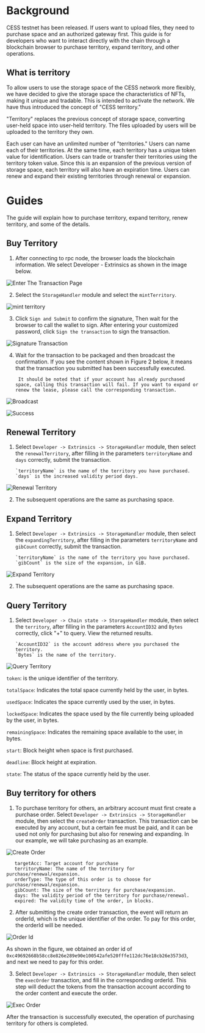 # Background

CESS testnet has been released. If users want to upload files, they need to purchase space and an authorized gateway first. This guide is for developers who want to interact directly with the chain through a blockchain browser to purchase territory, expand territory, and other operations.

## What is territory

To allow users to use the storage space of the CESS network more flexibly, we have decided to give the storage space the characteristics of NFTs, making it unique and tradable. This is intended to activate the network. We have thus introduced the concept of "CESS territory."

"Territory" replaces the previous concept of storage space, converting user-held space into user-held territory. The files uploaded by users will be uploaded to the territory they own.

Each user can have an unlimited number of "territories." Users can name each of their territories. At the same time, each territory has a unique token value for identification. Users can trade or transfer their territories using the territory token value. Since this is an expansion of the previous version of storage space, each territory will also have an expiration time. Users can renew and expand their existing territories through renewal or expansion.

# Guides

The guide will explain how to purchase territory, expand territory, renew territory, and some of the details.

## Buy Territory

1. After connecting to rpc node, the browser loads the blockchain information. We select Developer - Extrinsics as shown in the image below.

![Enter The Transaction Page](../assets/developer/guides/space-operation/pic1.png)

2. Select the `StorageHandler` module and select the `mintTerritory`.

![mint territory](../assets/developer/guides/territory-operation/buy_territory.png)

3. Click `Sign and Submit` to confirm the signature, Then wait for the browser to call the wallet to sign. After entering your customized password, click `Sign the transaction` to sign the transaction.

![Signature Transaction](../assets/developer/guides/space-operation/pic5.png)

4. Wait for the transaction to be packaged and then broadcast the confirmation. If you see the content shown in Figure 2 below, it means that the transaction you submitted has been successfully executed.

        It should be noted that if your account has already purchased space, calling this transaction will fail. If you want to expand or renew the lease, please call the corresponding transaction.

![Broadcast](../assets/developer/guides/space-operation/pic6.png)

![Success](../assets/developer/guides/space-operation/pic7.png)

## Renewal Territory

1. Select `Developer -> Extrinsics -> StorageHandler` module, then select the `renewalTerritory`, after filling in the parameters `territoryName` and  `days` correctly, submit the transaction.

       `territoryName` is the name of the territory you have purchased.
       `days` is the increased validity period days.

![Renewal Territory](../assets/developer/guides/territory-operation/renewal_territory.jpg)

2. The subsequent operations are the same as purchasing space.

## Expand Territory

1. Select `Developer -> Extrinsics -> StorageHandler` module, then select the `expandingTerritory`, after filling in the parameters `territoryName` and  `gibCount` correctly, submit the transaction.

       `territoryName` is the name of the territory you have purchased.
       `gibCount` is the size of the expansion, in GiB.

![Expand Territory](../assets/developer/guides/territory-operation/expanding_territory.jpg)

2. The subsequent operations are the same as purchasing space.

## Query Territory

1. Select `Developer -> Chain state -> StorageHandler` module, then select the `territory`, after filling in the parameters `AccountID32` and  `Bytes` correctly, click "+" to query. View the returned results.

       `AccountID32` is the account address where you purchased the territory.
       `Bytes` is the name of the territory.

![Query Territory](../assets/developer/guides/territory-operation/query_territory.jpg)

`token`: is the unique identifier of the territory.

`totalSpace`: Indicates the total space currently held by the user, in bytes.

`usedSpace`: Indicates the space currently used by the user, in bytes.

`lockedSpace`: Indicates the space used by the file currently being uploaded by the user, in bytes.

`remainingSpace`: Indicates the remaining space available to the user, in bytes.  

`start`: Block height when space is first purchased.

`deadline`: Block height at expiration.

`state`: The status of the space currently held by the user.

## Buy territory for others

1. To purchase territory for others, an arbitrary account must first create a purchase order. Select `Developer -> Extrinsics -> StorageHandler` module, then select the `createOrder` transaction. This transaction can be executed by any account, but a certain fee must be paid, and it can be used not only for purchasing but also for renewing and expanding. In our example, we will take purchasing as an example.

![Create Order](../assets/developer/guides/territory-operation/create_order.png)

       targetAcc: Target account for purchase
       territoryName: The name of the territory for purchase/renewal/expansion.
       orderType: The type of this order is to choose for purchase/renewal/expansion.
       gibCount: The size of the territory for purchase/expansion.
       days: The validity period of the territory for purchase/renewal.
       expired: The validity time of the order, in blocks.

2. After submitting the create order transaction, the event will return an orderId, which is the unique identifier of the order. To pay for this order, the orderId will be needed.

![Order Id](../assets/developer/guides/territory-operation/order_id.png)

As shown in the figure, we obtained an order id of `0xc49692668b58cc8e826e289e90e100542afe520fffe112dc76e18cb26e3573d3`, and next we need to pay for this order.

3. Select `Developer -> Extrinsics -> StorageHandler` module, then select the `execOrder` transaction, and fill in the corresponding orderId. This step will deduct the tokens from the transaction account according to the order content and execute the order.

![Exec Order](../assets/developer/guides/territory-operation/exec_order.png)

After the transaction is successfully executed, the operation of purchasing territory for others is completed.

